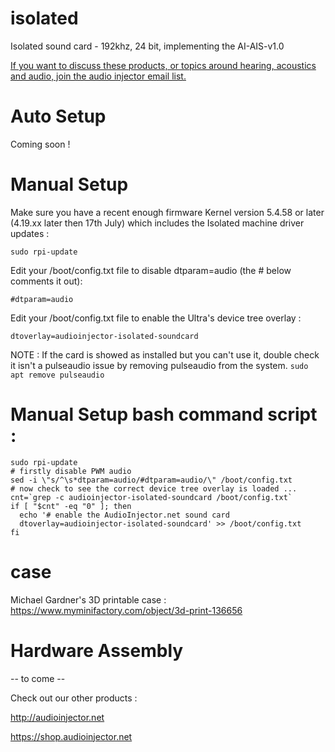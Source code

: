 # isolated
Isolated sound card - 192khz, 24 bit, implementing the AI-AIS-v1.0

[If you want to discuss these products, or topics around hearing, acoustics and audio, join the audio injector email list.](https://lists.audioinjector.net/mailman/listinfo/people)

# Auto Setup

Coming soon !

# Manual Setup

Make sure you have a recent enough firmware Kernel version 5.4.58 or later (4.19.xx later then 17th July) which includes the Isolated machine driver updates :

```
sudo rpi-update
```

Edit your /boot/config.txt file to disable dtparam=audio (the # below comments it out):
```
#dtparam=audio
```

Edit your /boot/config.txt file to enable the Ultra's device tree overlay :
```
dtoverlay=audioinjector-isolated-soundcard
```  

NOTE : If the card is showed as installed but you can't use it, double check it isn't a pulseaudio issue by removing pulseaudio from the system.
```sudo apt remove pulseaudio```

# Manual Setup bash command script :
```
sudo rpi-update
# firstly disable PWM audio
sed -i \"s/^\s*dtparam=audio/#dtparam=audio/\" /boot/config.txt
# now check to see the correct device tree overlay is loaded ...
cnt=`grep -c audioinjector-isolated-soundcard /boot/config.txt`
if [ "$cnt" -eq "0" ]; then
  echo '# enable the AudioInjector.net sound card
  dtoverlay=audioinjector-isolated-soundcard' >> /boot/config.txt
fi
```
# case

Michael Gardner's 3D printable case : https://www.myminifactory.com/object/3d-print-136656

# Hardware Assembly
 -- to come --

Check out our other products :

http://audioinjector.net

https://shop.audioinjector.net

